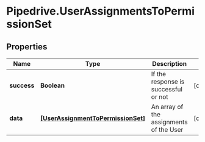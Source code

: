 # Pipedrive.UserAssignmentsToPermissionSet

## Properties

Name | Type | Description | Notes
------------ | ------------- | ------------- | -------------
**success** | **Boolean** | If the response is successful or not | [optional] 
**data** | [**[UserAssignmentToPermissionSet]**](UserAssignmentToPermissionSet.md) | An array of the assignments of the User | [optional] 


